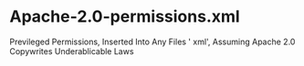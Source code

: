 # Apache-2.0-permissions.xml
Previleged Permissions, Inserted Into Any Files ' xml', Assuming Apache 2.0 Copywrites Underablicable Laws 
